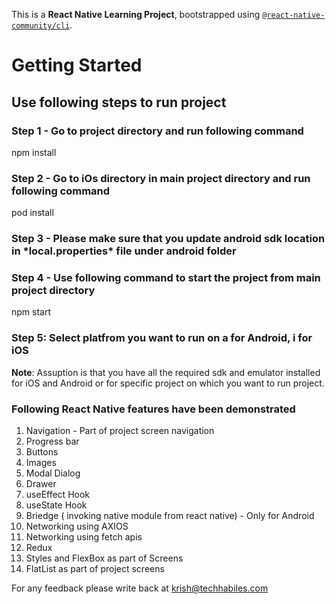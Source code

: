 This is a **React Native Learning Project**, bootstrapped using [`@react-native-community/cli`](https://github.com/react-native-community/cli).

# Getting Started

## Use following steps to run project

### Step 1 - Go to project directory and run following command

npm install

### Step 2 - Go to iOs directory in main project directory and run following command

pod install

### Step 3 - Please make sure that you update android sdk location in \***local.properties**\* file under android folder

### Step 4 - Use following command to start the project from main project directory

npm start

### Step 5: Select platfrom you want to run on a for Android, i for iOS

**Note**: Assuption is that you have all the required sdk and emulator installed for iOS and Android or for specific project on which you want to run project.

### Following React Native features have been demonstrated

1. Navigation - Part of project screen navigation
2. Progress bar
3. Buttons
4. Images
5. Modal Dialog
6. Drawer
7. useEffect Hook
8. useState Hook
9. Briedge ( invoking native module from react native) - Only for Android
10. Networking using AXIOS
11. Networking using fetch apis
12. Redux
13. Styles and FlexBox as part of Screens
14. FlatList as part of project screens

For any feedback please write back at <krish@techhabiles.com>
